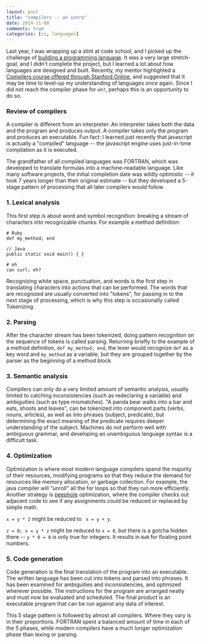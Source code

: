 ```yaml
---
layout: post
title: "compilers -- an intro"
date: 2014-11-08
comments: true
categories: [cs, languages]
---
```


Last year, I was wrapping up a stint at code school, and I picked up the challenge of [building a programming language](http://katieleonard.ca/blog/2013/canadian-flair/). It was a very large stretch-goal, and I didn't complete the project, but I learned a lot about how languages are designed and built. Recently, my mentor highlighted a [Compilers course offered through Stanford Online](http://online.stanford.edu/course/compilers-0), and suggested that it may be time to level-up my understanding of languages once again. Since I did not reach the compiler phase for `eh?`, perhaps this is an opportunity to do so.

### Review of compilers

A compiler is different from an interpreter. An interpreter takes both the data and the program and produces output. A compiler takes only the program and produces an executable. Fun fact: I learned just recently that javascript is actually a "compiled" language -- the javascript engine uses just-in-time compilation as it is executed.

The grandfather of all compiled languages was FORTRAN, which was developed to translate formulas into a machine-readable language. Like many software projects, the initial completion date was wildly optimistic -- it took 7 years longer than their original estimate -- but they developed a 5-stage pattern of processing that all later compilers would follow.

### 1. Lexical analysis
This first step is about word and symbol recognition: breaking a stream of characters into recognizable chunks. For example a method definition:

```
# Ruby
def my_method; end

// Java
public static void main() { }

# eh
can curl; eh?
```

Recognizing white space, punctuation, and words is the first step in translating characters into actions that can be performed. The words that are recognized are usually converted into "tokens", for passing in to the next stage of processing, which is why this step is occasionally called Tokenizing.

### 2. Parsing
After the character stream has been tokenized, doing pattern recognition on the sequence of tokens is called parsing. Returning briefly to the example of a method definition, ` def my_method; end `, the lexer would recognize `def` as a key word and `my_method` as a variable, but they are grouped together by the parser as the beginning of a method block.

### 3. Semantic analysis
Compilers can only do a very limited amount of semantic analysis, usually limited to catching inconsistencies (such as redeclaring a variable) and ambiguities (such as type mismatches). "A panda bear walks into a bar and eats, shoots and leaves", can be tokenized into component parts (verbs, nouns, articles), as well as into phrases (subject, predicate), but determining the exact meaning of the predicate requires deeper understanding of the subject. Machines do not perform well with ambiguous grammar, and developing an unambiguous language syntax is a difficult task.

### 4. Optimization
Optimization is where most modern language compilers spend the majority of their resources, modifying programs so that they reduce the demand for resources like memory allocation, or garbage collection. For example, the java compiler will "unroll" all the for loops so that they run more efficiently. Another strategy is [peephole](http://en.wikipedia.org/wiki/Optimizing_compiler) optimization, where the compiler checks out adjacent code to see if any assignments could be reduced or replaced by simple math.

`x = y * 2` might be reduced to ` x = y + y`.

`z = 0; x = y * z` might be reduced to `x = 0`, but there is a gotcha hidden there -- `y * 0 = 0` is only true for integers. It results in `NaN` for floating point numbers.

### 5. Code generation
Code generation is the final translation of the program into an executable. The written language has been cut into tokens and parsed into phrases. It has been examined for ambiguities and inconsistencies, and optimized wherever possible. The instructions for the program are arranged neatly and must now be evaluated and scheduled. The final product is an executable program that can be run against any data of interest.

This 5 stage pattern is followed by almost all compilers. Where they vary is in their proportions. FORTRAN spent a balanced amount of time in each of the 5 phases, while modern compilers have a much longer optimization phase than lexing or parsing.
